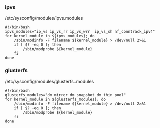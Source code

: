 ### ipvs
/etc/sysconfig/modules/ipvs.modules
```
#!/bin/bash
ipvs_modules="ip_vs ip_vs_rr ip_vs_wrr  ip_vs_sh nf_conntrack_ipv4"
for kernel_module in ${ipvs_modules}; do
    /sbin/modinfo -F filename ${kernel_module} > /dev/null 2>&1
    if [ $? -eq 0 ]; then
        /sbin/modprobe ${kernel_module}
    fi
done
```
### glusterfs
/etc/sysconfig/modules/glusterfs..modules
```
#!/bin/bash
glusterfs_modules="dm_mirror dm_snapshot dm_thin_pool"
for kernel_module in ${glusterfs_modules}; do
    /sbin/modinfo -F filename ${kernel_module} > /dev/null 2>&1
    if [ $? -eq 0 ]; then
        /sbin/modprobe ${kernel_module}
    fi
done
```
